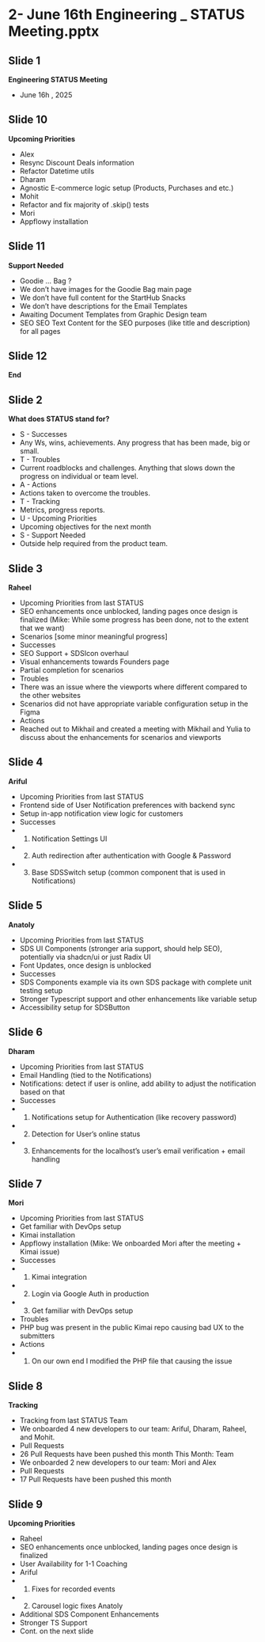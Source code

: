 # 2- June 16th Engineering _ STATUS Meeting.pptx

## Slide 1

**Engineering STATUS Meeting**
- June  16h , 2025

## Slide 10

**Upcoming Priorities**
- Alex
- Resync Discount Deals information
- Refactor Datetime utils
- Dharam
- Agnostic E-commerce logic setup (Products, Purchases and etc.)
- Mohit
- Refactor and fix majority of .skip()  tests
- Mori
- Appflowy installation

## Slide 11

**Support Needed**
- Goodie … Bag ?
- We don’t have images for the Goodie Bag main page
- We don’t have full content for the StartHub Snacks
- We don’t have descriptions for the Email Templates
- Awaiting Document Templates from Graphic Design team
- SEO SEO Text Content for the SEO purposes (like title and description) for all pages

## Slide 12

**End**

## Slide 2

**What does STATUS stand for?**
- S  - Successes
- Any Ws, wins, achievements. Any progress that has been made, big or small.
- T - Troubles
- Current roadblocks and challenges. Anything that slows down the progress on individual or team level.
- A  - Actions
- Actions taken to overcome the troubles.
- T  - Tracking
- Metrics, progress reports.
- U  - Upcoming Priorities
- Upcoming objectives for the next month
- S  - Support Needed
- Outside help required from the product team.

## Slide 3

**Raheel**
- Upcoming Priorities from last STATUS
- SEO enhancements once unblocked, landing pages once design is finalized (Mike: While some progress has been done, not to the extent that we want)
- Scenarios [some minor meaningful progress]
- Successes
- SEO Support  + SDSIcon overhaul
- Visual enhancements towards Founders page
- Partial completion for scenarios
- Troubles
- There was an issue where the viewports where different compared to the other websites
- Scenarios did not have appropriate variable configuration setup in the Figma
- Actions
- Reached out to Mikhail and created a meeting with Mikhail and Yulia to discuss about the enhancements for scenarios and viewports

## Slide 4

**Ariful**
- Upcoming Priorities from last STATUS
- Frontend side of User Notification preferences with backend sync
- Setup in-app notification view logic for customers
- Successes
- 1) Notification Settings UI
- 2) Auth redirection after authentication with Google & Password
- 3) Base SDSSwitch setup (common component that is used in Notifications)

## Slide 5

**Anatoly**
- Upcoming Priorities from last STATUS
- SDS UI Components (stronger aria support, should help SEO), potentially via shadcn/ui or just Radix UI
- Font Updates, once design is unblocked
- Successes
- SDS Components example via its own SDS package with complete unit testing setup
- Stronger Typescript support and other enhancements like variable setup
- Accessibility setup for SDSButton

## Slide 6

**Dharam**
- Upcoming Priorities from last STATUS
- Email Handling (tied to the Notifications)
- Notifications: detect if user is online, add ability to adjust the notification based on that
- Successes
- 1) Notifications setup for Authentication (like recovery password)
- 2) Detection for User’s online status
- 3) Enhancements for the localhost’s user’s email verification + email handling

## Slide 7

**Mori**
- Upcoming Priorities from last STATUS
- Get familiar with DevOps setup
- Kimai installation
- Appflowy installation (Mike: We onboarded Mori after the meeting + Kimai issue)
- Successes
- 1) Kimai integration
- 2) Login via Google Auth in production
- 3) Get familiar with DevOps setup
- Troubles
- PHP bug was present in the public Kimai repo causing bad UX to the submitters
- Actions
- 1) On our own end I modified the PHP file that causing the issue

## Slide 8

**Tracking**
- Tracking  from last STATUS Team
- We onboarded 4 new developers to our team: Ariful, Dharam, Raheel, and Mohit.
- Pull Requests
- 26 Pull Requests have been pushed this month This Month: Team
- We  onboarded  2 new developers to our team: Mori and Alex
- Pull Requests
- 17 Pull Requests have been pushed this month

## Slide 9

**Upcoming Priorities**
- Raheel
- SEO enhancements once unblocked, landing pages once design is finalized
- User Availability for 1-1 Coaching
- Ariful
- 1) Fixes for recorded events
- 2) Carousel logic fixes Anatoly
- Additional SDS Component Enhancements
- Stronger TS Support
- Cont. on the next slide

